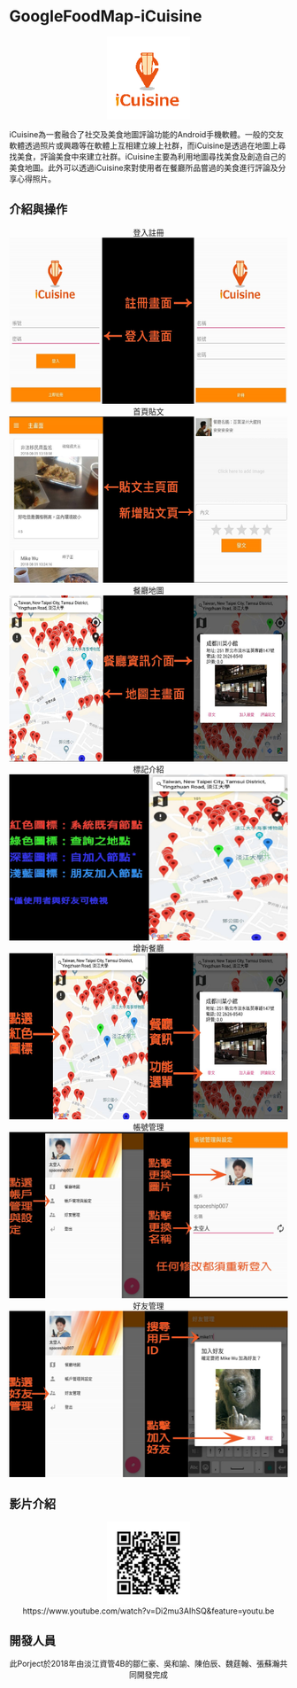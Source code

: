 # GoogleFoodMap-iCuisine

<div align=center><img width="150" height="150" src="https://github.com/gjim50701/GoogleFoodMap-iCuisine/blob/master/GoogleMapGooglePlace/app/src/main/res/drawable-hdpi/icuisine_icon.png"/></div>

iCuisine為一套融合了社交及美食地圖評論功能的Android手機軟體。一般的交友軟體透過照片或興趣等在軟體上互相建立線上社群，而iCuisine是透過在地圖上尋找美食，評論美食中來建立社群。iCuisine主要為利用地圖尋找美食及創造自己的美食地圖。此外可以透過iCuisine來對使用者在餐廳所品嘗過的美食進行評論及分享心得照片。

## 介紹與操作

<div align=center>登入註冊<img width="600" height="300" src="https://github.com/gjim50701/GoogleFoodMap-iCuisine/blob/master/image/photo01.jpg"/></div>

<div align=center>首頁貼文<img width="600" height="300" src="https://github.com/gjim50701/GoogleFoodMap-iCuisine/blob/master/image/photo04.jpg"/></div>

<div align=center>餐廳地圖<img width="600" height="300" src="https://github.com/gjim50701/GoogleFoodMap-iCuisine/blob/master/image/photo03.jpg"/></div>

<div align=center>標記介紹<img width="600" height="300" src="https://github.com/gjim50701/GoogleFoodMap-iCuisine/blob/master/image/photo07.jpg"/></div>

<div align=center>增新餐廳<img width="600" height="300" src="https://github.com/gjim50701/GoogleFoodMap-iCuisine/blob/master/image/photo08.jpg"/></div>

<div align=center>帳號管理<img width="600" height="300" src="https://github.com/gjim50701/GoogleFoodMap-iCuisine/blob/master/image/photo05.jpg"/></div>

<div align=center>好友管理<img width="600" height="300" src="https://github.com/gjim50701/GoogleFoodMap-iCuisine/blob/master/image/photo06.jpg"/></div>

## 影片介紹

<div align=center><img width="150" height="150" src="https://github.com/gjim50701/GoogleFoodMap-iCuisine/blob/master/image/QR.jpg"/></div>

<div align=center>https://www.youtube.com/watch?v=Di2mu3AIhSQ&feature=youtu.be</></div>

## 開發人員

<div align=center>此Porject於2018年由淡江資管4B的鄒仁豪、吳和諭、陳伯辰、魏莛翰、張蘇瀚共同開發完成</></div>


